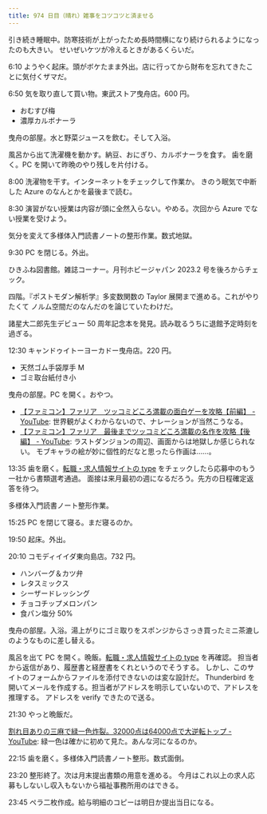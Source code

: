 ```yaml
---
title: 974 日目（晴れ）雑事をコツコツと済ませる
---
```


引き続き睡眠中。防寒技術が上がったため長時間横になり続けられるようになったのも大きい。
せいぜいケツが冷えるときがあるくらいだ。

6:10 ようやく起床。頭がボケたまま外出。店に行ってから財布を忘れてきたことに気付くザマだ。

6:50 気を取り直して買い物。東武ストア曳舟店。600 円。

* おむすび梅
* 濃厚カルボナーラ

曳舟の部屋。水と野菜ジュースを飲む。そして入浴。

風呂から出て洗濯機を動かす。納豆、おにぎり、カルボナーラを食す。
歯を磨く。PC を開いて昨晩のやり残しを片付ける。

8:00 洗濯物を干す。インターネットをチェックして作業か。
きのう眠気で中断した Azure のなんとかを最後まで読む。

8:30 演習がない授業は内容が頭に全然入らない。やめる。次回から Azure でない授業を受けよう。

気分を変えて多様体入門読書ノートの整形作業。数式地獄。

9:30 PC を閉じる。外出。

ひきふね図書館。雑誌コーナー。月刊ホビージャパン 2023.2 号を後ろからチェック。

四階。『ポストモダン解析学』多変数関数の Taylor 展開まで進める。これがやりたくて
ノルム空間だのなんだのを論じていたわけだ。

諸星大二郎先生デビュー 50 周年記念本を発見。読み耽るうちに退館予定時刻を過ぎる。

12:30 キャンドゥイトーヨーカドー曳舟店。220 円。

* 天然ゴム手袋厚手 M
* ゴミ取台紙付き小

曳舟の部屋。PC を開く。おやつ。

* [【ファミコン】ファリア　ツッコミどころ満載の面白ゲーを攻略【前編】 - YouTube](https://www.youtube.com/watch?v=-Fm_0EqAnys):
  世界観がよくわからないので、ナレーションが当然こうなる。
* [【ファミコン】ファリア　最後までツッコミどころ満載の名作を攻略【後編】 - YouTube](https://www.youtube.com/watch?v=nw5z0E3SDhc):
  ラストダンジョンの周辺、画面からは地獄しか感じられない。
  モブキャラの絵が妙に個性的だなと思ったら作画は……。

13:35 歯を磨く。[転職・求人情報サイトの type](https://type.jp/) をチェックしたら応募中のもう一社から書類選考通過。
面接は来月最初の週になるだろう。先方の日程確定返答を待つ。

多様体入門読書ノート整形作業。

15:25 PC を閉じて寝る。まだ寝るのか。

19:50 起床。外出。

20:10 コモディイイダ東向島店。732 円。

* ハンバーグ＆カツ弁
* レタスミックス
* シーザードレッシング
* チョコチップメロンパン
* 食パン塩分 50%

曳舟の部屋。入浴。湯上がりにゴミ取りをスポンジからさっき買ったミニ茶漉しのようなものに差し替える。

風呂を出て PC を開く。晩飯。[転職・求人情報サイトの type](https://type.jp/) を再確認。
担当者から返信があり、履歴書と経歴書をくれというのでそうする。
しかし、このサイトのフォームからファイルを添付できないのは変な設計だ。
Thunderbird を開いてメールを作成する。担当者がアドレスを明示していないので、アドレスを推理する。
アドレスを verify できたので送る。

21:30 やっと晩飯だ。

[割れ目ありの三麻で緑一色炸裂。32000点は64000点で大逆転トップ - YouTube](https://www.youtube.com/watch?v=C7V3FNjlXC0):
緑一色は確かに初めて見た。あんな河になるのか。

22:15 歯を磨く。多様体入門読書ノート整形。数式面倒。

23:20 整形終了。次は月末提出書類の用意を進める。
今月はこれ以上の求人応募もしないし収入もないから福祉事務所用のはできる。

23:45 ペラ二枚作成。給与明細のコピーは明日か提出当日になる。
